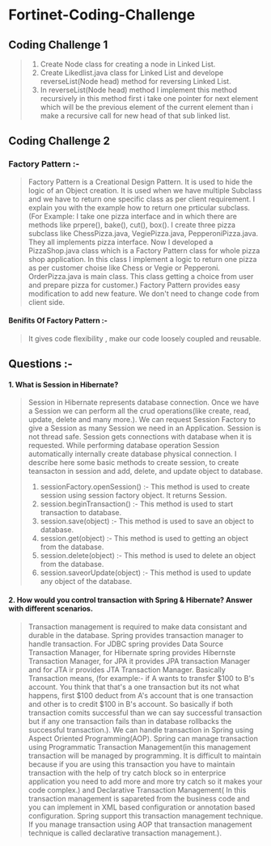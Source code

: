 # Fortinet-Coding-Challenge

## Coding Challenge 1
 > 1. Create Node class for creating a node in Linked List.
 > 2. Create Likedlist.java class for Linked List and develope reverseList(Node head) method for reversing Linked List.
 > 3. In reverseList(Node head) method I implement this method recursively in this method first i take one pointer for next element which will be the previous element of the current element than i make a recursive call for new head of that sub linked list.

## Coding Challenge 2
### Factory Pattern :-  
 > Factory Pattern is a Creational Design Pattern. It is used to hide the logic of an Object creation. It is used when we have multiple Subclass and we have to return one specific class as per client requirement.
   I explain you with the example how to return one prticular subclass. (For Example: I take one pizza interface and in which there are methods like prpere(), bake(), cut(), box(). I create three pizza subclass like ChessPizza.java, 
   VegiePizza.java, PepperoniPizza.java. They all implements pizza interface. Now I developed a PizzaShop.java class which is a Factory Pattern class for whole pizza shop application. In this class I implement a logic to return one pizza as per customer choise like Chess or Vegie or Pepperoni.
   OrderPizza.java is main class. This class getting a choice from user and prepare pizza for customer.) 
 > Factory Pattern provides easy modification to add new feature. We don't need to change code from client side.
 
#### Benifits Of Factory Pattern :-
 > It gives code flexibility , make our code loosely coupled and reusable.
 
 ## Questions :- 
 #### 1. What is Session in Hibernate?
  > Session in Hibernate represents database connection. 
  > Once we have a Session we can perform all the crud operations(like create, read, update, delete and many more.).
  > We can request Session Factory to give a Session as many Session we need in an Application.
  > Session is not thread safe.
  > Session gets connections with database when it is requested. While performing database operation Session automatically internally create database physical connection. I describe here some basic methods to create session, to create teansacton in session and add, delete, and update object to database.
  >1. sessionFactory.openSession() :- This method is used to create session using session factory object. It returns Session.
  >2. session.beginTransaction() :- This method is used to start transaction to database.
  >3. session.save(object) :- This method is used to save an object to database.
  >4. session.get(object) :- This method is used to getting an object from the database.
  >5. session.delete(object) :- This method is used to delete an object from the database.
  >6. session.saveorUpdate(object) :- This method is used to update any object of the database.
  
  #### 2. How would you control transaction with Spring & Hibernate? Answer with different scenarios.
 > Transaction management is required to make data consistant and durable in the database. Spring provides transaction manager to handle transaction. For JDBC spring provides Data Source Transaction Manager, for Hibernate spring provides Hibernste Transaction Manager, for JPA it provides JPA transaction Manager and for JTA ir provides JTA Transaction Manager. Basically Transaction means, (for example:- if A wants to transfer $100 to B's account. You think that that's a one transaction but its not what happens, first $100 deduct from A's account that is one transaction and other is to credit $100 in B's account. So  basically if both transaction comits successful than we can say successful transaction but if any one transaction fails than in database rollbacks the successful transaction.). We can handle transaction in Spring using Aspect Oriented Programming(AOP). Spring can manage transaction using Programmatic Transaction Management(in this management transaction will be managed by programming. It is difficult to maintain because if you are using this transaction you have to maintain transaction with the help of try catch block so in enterprice application you need to add more and more try catch so it makes your code complex.) and Declarative Transaction Management( In this transaction management is sapareted from the business code  and you can implement in XML based configuration or annotation based configuration. Spring support this transaction management technique. If you manage transaction using AOP that transaction management technique is called declarative transaction management.).  
  
    
